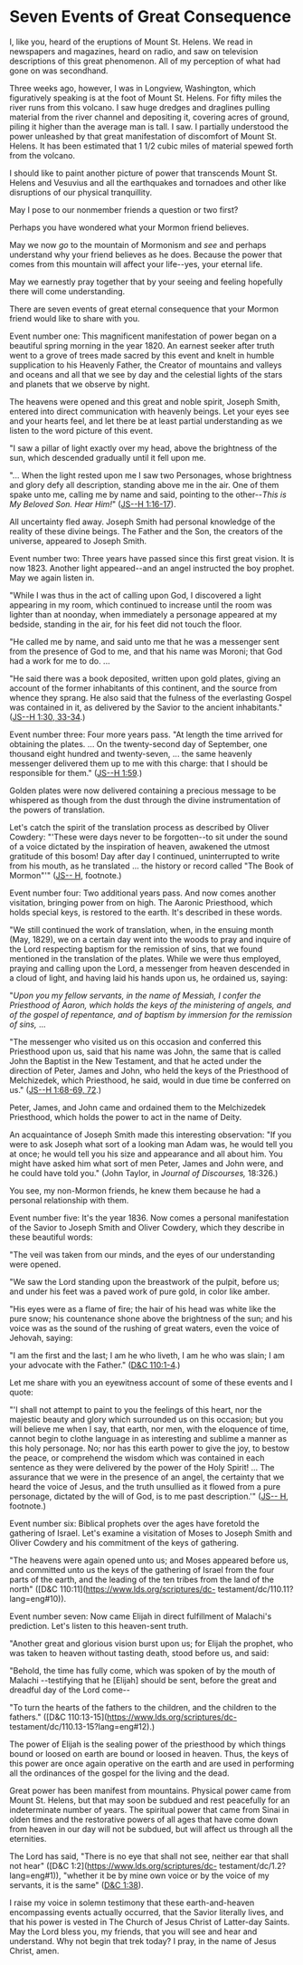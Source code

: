 # Seven Events of Great Consequence

I, like you, heard of the eruptions of Mount St. Helens. We read in newspapers
and magazines, heard on radio, and saw on television descriptions of this
great phenomenon. All of my perception of what had gone on was secondhand.

Three weeks ago, however, I was in Longview, Washington, which figuratively
speaking is at the foot of Mount St. Helens. For fifty miles the river runs
from this volcano. I saw huge dredges and draglines pulling material from the
river channel and depositing it, covering acres of ground, piling it higher
than the average man is tall. I saw. I partially understood the power
unleashed by that great manifestation of discomfort of Mount St. Helens. It
has been estimated that 1 1/2 cubic miles of material spewed forth from the
volcano.

I should like to paint another picture of power that transcends Mount St.
Helens and Vesuvius and all the earthquakes and tornadoes and other like
disruptions of our physical tranquillity.

May I pose to our nonmember friends a question or two first?

Perhaps you have wondered what your Mormon friend believes.

May we now _go_ to the mountain of Mormonism and _see_ and perhaps understand
why your friend believes as he does. Because the power that comes from this
mountain will affect your life--yes, your eternal life.

May we earnestly pray together that by your seeing and feeling hopefully there
will come understanding.

There are seven events of great eternal consequence that your Mormon friend
would like to share with you.

Event number one: This magnificent manifestation of power began on a beautiful
spring morning in the year 1820. An earnest seeker after truth went to a grove
of trees made sacred by this event and knelt in humble supplication to his
Heavenly Father, the Creator of mountains and valleys and oceans and all that
we see by day and the celestial lights of the stars and planets that we
observe by night.

The heavens were opened and this great and noble spirit, Joseph Smith, entered
into direct communication with heavenly beings. Let your eyes see and your
hearts feel, and let there be at least partial understanding as we listen to
the word picture of this event.

"I saw a pillar of light exactly over my head, above the brightness of the
sun, which descended gradually until it fell upon me.

"... When the light rested upon me I saw two Personages, whose brightness and
glory defy all description, standing above me in the air. One of them spake
unto me, calling me by name and said, pointing to the other--_This is My
Beloved Son. Hear Him!_" ([JS--H
1:16-17](https://www.lds.org/scriptures/pgp/js-h/1.16-17?lang=eng#15)).

All uncertainty fled away. Joseph Smith had personal knowledge of the reality
of these divine beings. The Father and the Son, the creators of the universe,
appeared to Joseph Smith.

Event number two: Three years have passed since this first great vision. It is
now 1823. Another light appeared--and an angel instructed the boy prophet. May
we again listen in.

"While I was thus in the act of calling upon God, I discovered a light
appearing in my room, which continued to increase until the room was lighter
than at noonday, when immediately a personage appeared at my bedside, standing
in the air, for his feet did not touch the floor.

"He called me by name, and said unto me that he was a messenger sent from the
presence of God to me, and that his name was Moroni; that God had a work for
me to do. ...

"He said there was a book deposited, written upon gold plates, giving an
account of the former inhabitants of this continent, and the source from
whence they sprang. He also said that the fulness of the everlasting Gospel
was contained in it, as delivered by the Savior to the ancient inhabitants."
([JS--H 1:30,
33-34](https://www.lds.org/scriptures/pgp/js-h/1.30%2C33-34?lang=eng#29).)

Event number three: Four more years pass. "At length the time arrived for
obtaining the plates. ... On the twenty-second day of September, one thousand
eight hundred and twenty-seven, ... the same heavenly messenger delivered them
up to me with this charge: that I should be responsible for them." ([JS--H
1:59](https://www.lds.org/scriptures/pgp/js-h/1.59?lang=eng#58).)

Golden plates were now delivered containing a precious message to be whispered
as though from the dust through the divine instrumentation of the powers of
translation.

Let's catch the spirit of the translation process as described by Oliver
Cowdery: "'These were days never to be forgotten--to sit under the sound of a
voice dictated by the inspiration of heaven, awakened the utmost gratitude of
this bosom! Day after day I continued, uninterrupted to write from his mouth,
as he translated ... the history or record called "The Book of Mormon"'" ([JS--
H](https://www.lds.org/scriptures/pgp/js-h/1.title?lang=eng), footnote.)

Event number four: Two additional years pass. And now comes another
visitation, bringing power from on high. The Aaronic Priesthood, which holds
special keys, is restored to the earth. It's described in these words.

"We still continued the work of translation, when, in the ensuing month (May,
1829), we on a certain day went into the woods to pray and inquire of the Lord
respecting baptism for the remission of sins, that we found mentioned in the
translation of the plates. While we were thus employed, praying and calling
upon the Lord, a messenger from heaven descended in a cloud of light, and
having laid his hands upon us, he ordained us, saying:

"_Upon you my fellow servants, in the name of Messiah, I confer the Priesthood
of Aaron, which holds the keys of the ministering of angels, and of the gospel
of repentance, and of baptism by immersion for the remission of sins,_ ...

"The messenger who visited us on this occasion and conferred this Priesthood
upon us, said that his name was John, the same that is called John the Baptist
in the New Testament, and that he acted under the direction of Peter, James
and John, who held the keys of the Priesthood of Melchizedek, which
Priesthood, he said, would in due time be conferred on us." ([JS--H 1:68-69,
72](https://www.lds.org/scriptures/pgp/js-h/1.68-69%2C72?lang=eng#67).)

Peter, James, and John came and ordained them to the Melchizedek Priesthood,
which holds the power to act in the name of Deity.

An acquaintance of Joseph Smith made this interesting observation: "If you
were to ask Joseph what sort of a looking man Adam was, he would tell you at
once; he would tell you his size and appearance and all about him. You might
have asked him what sort of men Peter, James and John were, and he could have
told you." (John Taylor, in _Journal of Discourses,_ 18:326.)

You see, my non-Mormon friends, he knew them because he had a personal
relationship with them.

Event number five: It's the year 1836. Now comes a personal manifestation of
the Savior to Joseph Smith and Oliver Cowdery, which they describe in these
beautiful words:

"The veil was taken from our minds, and the eyes of our understanding were
opened.

"We saw the Lord standing upon the breastwork of the pulpit, before us; and
under his feet was a paved work of pure gold, in color like amber.

"His eyes were as a flame of fire; the hair of his head was white like the
pure snow; his countenance shone above the brightness of the sun; and his
voice was as the sound of the rushing of great waters, even the voice of
Jehovah, saying:

"I am the first and the last; I am he who liveth, I am he who was slain; I am
your advocate with the Father." ([D&amp;C
110:1-4](https://www.lds.org/scriptures/dc-testament/dc/110.1-4?lang=eng#0).)

Let me share with you an eyewitness account of some of these events and I
quote:

"'I shall not attempt to paint to you the feelings of this heart, nor the
majestic beauty and glory which surrounded us on this occasion; but you will
believe me when I say, that earth, nor men, with the eloquence of time, cannot
begin to clothe language in as interesting and sublime a manner as this holy
personage. No; nor has this earth power to give the joy, to bestow the peace,
or comprehend the wisdom which was contained in each sentence as they were
delivered by the power of the Holy Spirit! ... The assurance that we were in the
presence of an angel, the certainty that we heard the voice of Jesus, and the
truth unsullied as it flowed from a pure personage, dictated by the will of
God, is to me past description.'" ([JS--
H](https://www.lds.org/scriptures/pgp/js-h/1.title?lang=eng), footnote.)

Event number six: Biblical prophets over the ages have foretold the gathering
of Israel. Let's examine a visitation of Moses to Joseph Smith and Oliver
Cowdery and his commitment of the keys of gathering.

"The heavens were again opened unto us; and Moses appeared before us, and
committed unto us the keys of the gathering of Israel from the four parts of
the earth, and the leading of the ten tribes from the land of the north"
([D&amp;C 110:11](https://www.lds.org/scriptures/dc-
testament/dc/110.11?lang=eng#10)).

Event number seven: Now came Elijah in direct fulfillment of Malachi's
prediction. Let's listen to this heaven-sent truth.

"Another great and glorious vision burst upon us; for Elijah the prophet, who
was taken to heaven without tasting death, stood before us, and said:

"Behold, the time has fully come, which was spoken of by the mouth of Malachi
--testifying that he [Elijah] should be sent, before the great and dreadful
day of the Lord come--

"To turn the hearts of the fathers to the children, and the children to the
fathers." ([D&amp;C 110:13-15](https://www.lds.org/scriptures/dc-
testament/dc/110.13-15?lang=eng#12).)

The power of Elijah is the sealing power of the priesthood by which things
bound or loosed on earth are bound or loosed in heaven. Thus, the keys of this
power are once again operative on the earth and are used in performing all the
ordinances of the gospel for the living and the dead.

Great power has been manifest from mountains. Physical power came from Mount
St. Helens, but that may soon be subdued and rest peacefully for an
indeterminate number of years. The spiritual power that came from Sinai in
olden times and the restorative powers of all ages that have come down from
heaven in our day will not be subdued, but will affect us through all the
eternities.

The Lord has said, "There is no eye that shall not see, neither ear that shall
not hear" ([D&amp;C 1:2](https://www.lds.org/scriptures/dc-
testament/dc/1.2?lang=eng#1)), "whether it be by mine own voice or by the
voice of my servants, it is the same" ([D&amp;C
1:38](https://www.lds.org/scriptures/dc-testament/dc/1.38?lang=eng#37)).

I raise my voice in solemn testimony that these earth-and-heaven encompassing
events actually occurred, that the Savior literally lives, and that his power
is vested in The Church of Jesus Christ of Latter-day Saints. May the Lord
bless you, my friends, that you will see and hear and understand. Why not
begin that trek today? I pray, in the name of Jesus Christ, amen.

